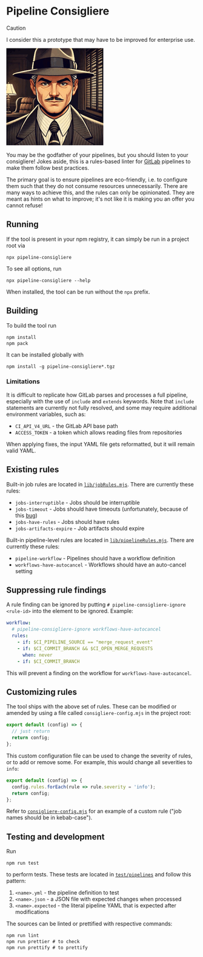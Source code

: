 # Pipeline Consigliere

> [!CAUTION]
> I consider this a prototype that may have to be improved for enterprise use.

[![consigliere image generated with ChatGPT](./images/consigliere_small.png)](./images/consigliere.png)

You may be the godfather of your pipelines, but you should listen to your consigliere!
Jokes aside, this is a rules-based linter for [GitLab](https://about.gitlab.com/) pipelines to make them follow best practices.

The primary goal is to ensure pipelines are eco-friendly, i.e. to configure them such that
they do not consume resources unnecessarily. There are many ways to achieve this, and the
rules can only be opinionated. They are meant as hints on what to improve; it's not like
it is making you an offer you cannot refuse!

## Running

If the tool is present in your npm registry, it can simply be run in a project root via

	npx pipeline-consigliere

To see all options, run

	npx pipeline-consigliere --help

When installed, the tool can be run without the `npx` prefix.

## Building

To build the tool run

	npm install
	npm pack

It can be installed globally with

	npm install -g pipeline-consigliere*.tgz

### Limitations

It is difficult to replicate how GitLab parses and processes a full pipeline, especially
with the use of `include` and `extends` keywords.
Note that `include` statements are currently not fully resolved, and some may require
additional environment variables, such as:

- `CI_API_V4_URL` - the GitLab API base path
- `ACCESS_TOKEN` - a token which allows reading files from repositories

When applying fixes, the input YAML file gets reformatted, but it will remain valid YAML.

## Existing rules

Built-in job rules are located in [`lib/jobRules.mjs`](./lib/jobRules.mjs).
There are currently these rules:

- `jobs-interruptible` - Jobs should be interruptible
- `jobs-timeout` - Jobs should have timeouts (unfortunately, because of this [bug](https://gitlab.com/gitlab-org/gitlab/-/issues/213634))
- `jobs-have-rules` - Jobs should have rules
- `jobs-artifacts-expire` - Job artifacts should expire

Built-in pipeline-level rules are located in [`lib/pipelineRules.mjs`](./lib/pipelineRules.mjs).
There are currently these rules:

- `pipeline-workflow` - Pipelines should have a workflow definition
- `workflows-have-autocancel` - Workflows should have an auto-cancel setting

## Suppressing rule findings

A rule finding can be ignored by putting `# pipeline-consigliere-ignore <rule-id>` into the element
to be ignored. Example:

```yaml
workflow:
  # pipeline-consigliere-ignore workflows-have-autocancel
  rules:
    - if: $CI_PIPELINE_SOURCE == "merge_request_event"
    - if: $CI_COMMIT_BRANCH && $CI_OPEN_MERGE_REQUESTS
      when: never
    - if: $CI_COMMIT_BRANCH
```

This will prevent a finding on the workflow for `workflows-have-autocancel`.

## Customizing rules

The tool ships with the above set of rules. These can be modified or amended by using a
file called `consigliere-config.mjs` in the project root:

```javascript
export default (config) => {
  // just return
  return config;
};
```

This custom configuration file can be used to change the severity of rules, or to add or remove some.
For example, this would change all severities to `info`:

```javascript
export default (config) => {
  config.rules.forEach(rule => rule.severity = 'info');
  return config;
};
```

Refer to [`consigliere-config.mjs`](./consigliere-config.mjs) for an example of a custom rule ("job names should be in kebab-case").

## Testing and development

Run

	npm run test

to perform tests. These tests are located in [`test/pipelines`](./test/pipelines) and follow this pattern:

1. `<name>.yml` - the pipeline definition to test
2. `<name>.json` - a JSON file with expected changes when processed
3. `<name>.expected` - the literal pipeline YAML that is expected after modifications

The sources can be linted or prettified with respective commands:

	npm run lint
	npm run prettier # to check
	npm run prettify # to prettify
